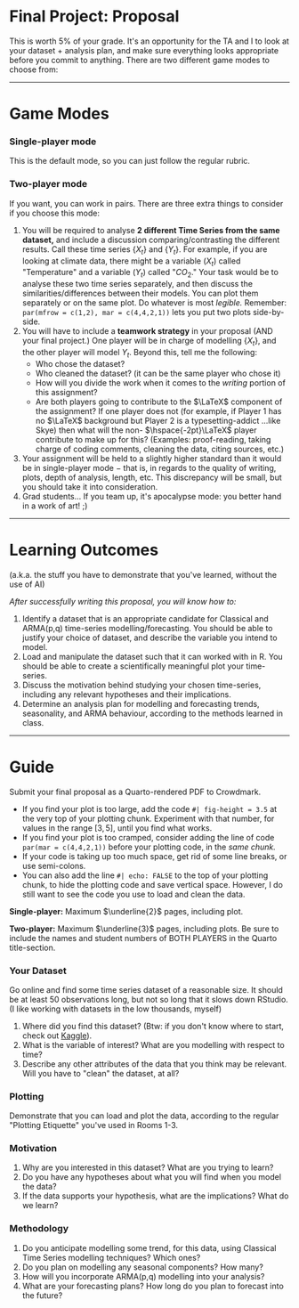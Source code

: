 # Final Project: Proposal

This is worth 5\% of your grade. 
It's an opportunity for the TA and I to look at your dataset + analysis plan,
and make sure everything looks appropriate before you commit to anything. 
There are two different game modes to choose from:

---

# Game Modes

### Single-player mode
This is the default mode, so you can just follow the regular rubric. 

### Two-player mode
If you want, you can work in pairs. 
There are three extra things to consider if you choose this mode:

1.  You will be required to analyse **2 different Time Series from the same dataset,** 
and include a discussion comparing/contrasting the different results. 
Call these time series $\{X_t\}$ and $\{Y_t\}$.
For example, if you are looking at climate data, 
there might be a variable $(X_t)$ called "Temperature" and a variable $(Y_t)$ called "$CO_2$." 
Your task would be to analyse these two time series separately, 
and then discuss the similarities/differences between their models. 
You can plot them separately or on the same plot. Do whatever is most *legible.*
Remember: `par(mfrow = c(1,2), mar = c(4,4,2,1))` lets you put two plots side-by-side.
2.  You will have to include a **teamwork strategy** in your proposal 
(AND your final project.)
One player will be in charge of modelling $\{X_t\}$, and the other player will model $Y_t$.
Beyond this, tell me the following:
    * Who chose the dataset?
    * Who cleaned the dataset? (it can be the same player who chose it)
    * How will you divide the work when it comes to the *writing* portion of this assignment?
    * Are both players going to contribute to the $\LaTeX$ component of the assignment? 
    If one player does not
    (for example, if Player 1 has no $\LaTeX$ background 
    but Player 2 is a typesetting-addict ...like Skye)
    then what will the non- $\hspace{-2pt}\LaTeX$ player contribute to make up for this? 
    (Examples: 
    proof-reading, taking charge of coding comments, cleaning the data, citing sources, etc.)
3.  Your assignment will be held to a slightly higher standard 
than it would be in single-player mode $-$
that is, in regards to the quality of writing, plots, depth of analysis, length, etc. 
This discrepancy will be small, but you should take it into consideration.
4.  Grad students... 
If you team up, it's apocalypse mode: you better hand in a work of art! ;) 

---

# Learning Outcomes
(a.k.a. the stuff you have to demonstrate that you've learned, without the use of AI)

*After successfully writing this proposal, you will know how to:*

1.  Identify a dataset that is an appropriate candidate for 
Classical and ARMA(p,q) time-series modelling/forecasting. 
You should be able to justify your choice of dataset, 
and describe the variable you intend to model.
2.  Load and manipulate the dataset such that it can worked with in R. 
You should be able to create a scientifically meaningful plot your time-series.
3.  Discuss the motivation behind studying your chosen time-series, 
including any relevant hypotheses and their implications.
4.  Determine an analysis plan for modelling and forecasting 
trends, seasonality, and ARMA behaviour, according to the methods learned in class.

---

# Guide
Submit your final proposal as a Quarto-rendered PDF to Crowdmark. 

* If you find your plot is too large, add the code
`#| fig-height = 3.5` at the very top of your plotting chunk. 
Experiment with that number, for values in the range $[3,5]$, until you find what works.
* If you find your plot is too cramped, consider adding the line of code 
`par(mar = c(4,4,2,1))` before your plotting code, in the *same chunk.* 
* If your code is taking up too much space, get rid of some line breaks, or use semi-colons.
* You can also add the line `#| echo: FALSE` to the top of your plotting chunk, 
to hide the plotting code and save vertical space. 
However, I do still want to see the code you use to load and clean the data.

**Single-player:** Maximum $\underline{2}$ pages, including plot.

**Two-player:** Maximum $\underline{3}$ pages, including plots. 
Be sure to include the names and student numbers of BOTH PLAYERS in the Quarto title-section.

### Your Dataset
Go online and find some time series dataset of a reasonable size. 
It should be at least 50 observations long, but not so long that it slows down RStudio.
(I like working with datasets in the low thousands, myself)

1.  Where did you find this dataset? 
(Btw: if you don't know where to start, check out [Kaggle](https://www.kaggle.com/datasets)).
2.  What is the variable of interest? What are you modelling with respect to time?
3.  Describe any other attributes of the data that you think may be relevant.
Will you have to "clean" the dataset, at all?

### Plotting
Demonstrate that you can load and plot the data, 
according to the regular "Plotting Etiquette" you've used in Rooms 1-3.

### Motivation
1.  Why are you interested in this dataset? What are you trying to learn?
2.  Do you have any hypotheses about what you will find when you model the data?
3.  If the data supports your hypothesis, what are the implications? What do we learn?

### Methodology
1.  Do you anticipate modelling some trend, for this data, 
using Classical Time Series modelling techniques? Which ones?
2.  Do you plan on modelling any seasonal components? How many?
3.  How will you incorporate ARMA(p,q) modelling into your analysis?
4.  What are your forecasting plans? How long do you plan to forecast into the future?
